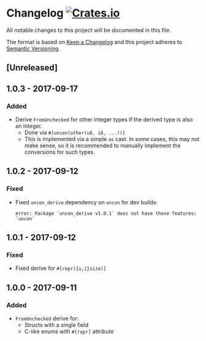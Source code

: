 # Changelog [![Crates.io][crate-badge]][crate]
All notable changes to this project will be documented in this file.

The format is based on [Keep a Changelog](http://keepachangelog.com/en/1.0.0/)
and this project adheres to [Semantic Versioning](http://semver.org/spec/v2.0.0.html).

## [Unreleased]

## 1.0.3 - 2017-09-17
### Added
- Derive `FromUnchecked` for other integer types if the derived type is also an
  integer.
  - Done via `#[uncon(other(u8, i8, ...))]`
  - This is implemented via a simple `as` cast. In some cases, this may not make
    sense, so it is recommended to manually implement the conversions for such
    types.

## 1.0.2 - 2017-09-12
### Fixed
- Fixed `uncon_derive` dependency on `uncon` for dev builds:

  ```
  error: Package `uncon_derive v1.0.1` does not have these features: `uncon`
  ```

## 1.0.1 - 2017-09-12
### Fixed
- Fixed derive for `#[repr({u,i}size)]`

## 1.0.0 - 2017-09-11
### Added
- `FromUnchecked` derive for:
    - Structs with a single field
    - C-like enums with `#[repr]` attribute

[crate]:       https://crates.io/crates/uncon_derive
[crate-badge]: https://img.shields.io/crates/v/uncon_derive.svg
